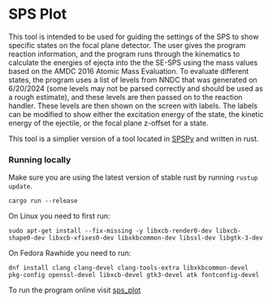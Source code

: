 # SPS Plot

This tool is intended to be used for guiding the settings of the SPS to show specific states on the focal plane detector. The user gives the program reaction information, and the program runs through the kinematics to calculate the energies of ejecta into the the SE-SPS using the mass values based on the AMDC 2016 Atomic Mass Evaluation. To evaluate different states, the program uses a list of levels from NNDC that was generated on 6/20/2024 (some levels may not be parsed correctly and should be used as a rough estimate), and these levels are then passed on to the reaction handler. These levels are then shown on the screen with labels. The labels can be modified to show either the excitation energy of the state, the kinetic energy of the ejectile, or the focal plane z-offset for a state.

This tool is a simplier version of a tool located in [SPSPy](https://github.com/gwm17/spspy) and written in rust.

### Running locally

Make sure you are using the latest version of stable rust by running `rustup update`.

`cargo run --release`

On Linux you need to first run:

`sudo apt-get install --fix-missing -y libxcb-render0-dev libxcb-shape0-dev libxcb-xfixes0-dev libxkbcommon-dev libssl-dev libgtk-3-dev`

On Fedora Rawhide you need to run:

`dnf install clang clang-devel clang-tools-extra libxkbcommon-devel pkg-config openssl-devel libxcb-devel gtk3-devel atk fontconfig-devel`

To run the program online visit [sps_plot](https://alconley.github.io/sps_plot)